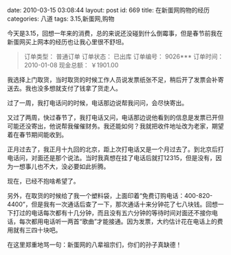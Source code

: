 date: 2010-03-15 03:08:44
layout: post
id: 669
title: 在新蛋网购物的经历
categories: 八道
tags: 3.15,新蛋网,购物

今天是3.15，回想一年来的消费，总的来说还没碰到什么倒霉事，但是春节前我在新蛋网买上网本的经历也让我心里很不舒坦。



> 订单类型： 普通订单
> 订单状态： 已出库
> 订单编号： 9026***
> 订单时间： 2010-01-08
> 现金总额： ￥1901.00



我选择上门取货，当时取货的时候工作人员说发票纸张不足，稍后开了发票会补寄送去。我也没多想就支付了钱拿了货走人。

过了一周，我打电话问的时候，电话那边说帮我问问，会尽快寄出。

又过了两周，快过春节了，我打电话又问，电话那边说他看到的信息是发票已开但可能还没寄出，他说帮我催催财务。我还能如何？我就把收件地址改为老家，期望着在春节期间能收到。

正月过去了，我正月十九回的北京，距上次打电话又是一个月过去了。到北京后打电话问，对面还是那个说法。当时我真想在挂了电话后就打12315，但是没有，因为一想事儿也不大，没必要如此折腾。

现在，已经不抱啥希望了。

另外，在取货的时候给了我一个塑料袋，上面印着“免费订购电话：400-820-4400”，但是我有一次通话后查了一下，那次通话十来分钟花了七八块钱。回想一下打过的电话每次都有十几分钟，而且没有五六分钟的等待时间对面还不接你电话，每次都用电话听一两首“歌曲”才能接通。因为发票，大约估计花在电话上的费用就有三四十块吧。

在这里郑重地骂一句：新蛋网的八辈祖宗们，你们的孙子真缺德！
